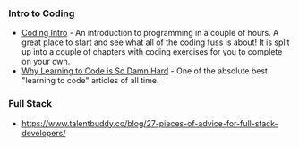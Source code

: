 
### Intro to Coding

* [Coding Intro](http://codingintro.com/) - An introduction to programming in a couple of hours. A great place to start and see what all of the coding fuss is about! It is split up into a couple of chapters with coding exercises for you to complete on your own. 
* [Why Learning to Code is So Damn Hard](http://www.vikingcodeschool.com/posts/why-learning-to-code-is-so-damn-hard) - One of the absolute best "learning to code" articles of all time. 

### Full Stack

* https://www.talentbuddy.co/blog/27-pieces-of-advice-for-full-stack-developers/
